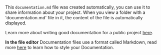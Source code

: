 This `documentation.md` file was created automatically, you can use it to share information about your project.
When you view a folder with a 'documentation.md' file in it, the content of the file is automatically displayed.

Learn more about writing good documentation for a public project [here](https://blog.ghost.org/markdown/).

**In the file editor**
Documentation files use a format called Markdown, read more [here](https://blog.ghost.org/markdown/) to learn how to style your Documentation.
